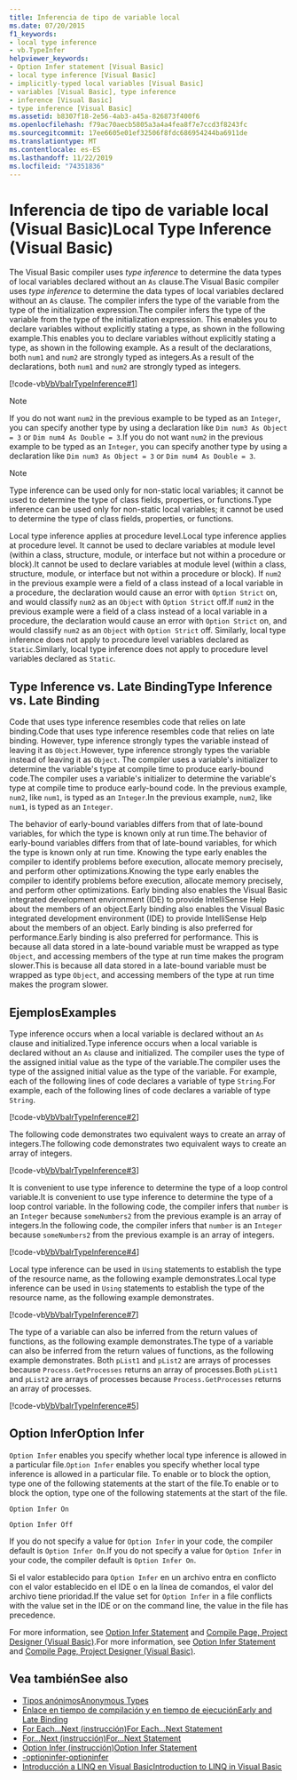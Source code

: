```yaml
---
title: Inferencia de tipo de variable local
ms.date: 07/20/2015
f1_keywords:
- local type inference
- vb.TypeInfer
helpviewer_keywords:
- Option Infer statement [Visual Basic]
- local type inference [Visual Basic]
- implicitly-typed local variables [Visual Basic]
- variables [Visual Basic], type inference
- inference [Visual Basic]
- type inference [Visual Basic]
ms.assetid: b8307f18-2e56-4ab3-a45a-826873f400f6
ms.openlocfilehash: f79ac70aecb5805a3a4a4fea8f7e7ccd3f8243fc
ms.sourcegitcommit: 17ee6605e01ef32506f8fdc686954244ba6911de
ms.translationtype: MT
ms.contentlocale: es-ES
ms.lasthandoff: 11/22/2019
ms.locfileid: "74351836"
---
```

# <a name="local-type-inference-visual-basic"></a><span data-ttu-id="a5533-102">Inferencia de tipo de variable local (Visual Basic)</span><span class="sxs-lookup"><span data-stu-id="a5533-102">Local Type Inference (Visual Basic)</span></span>

<span data-ttu-id="a5533-103">The Visual Basic compiler uses *type inference* to determine the data types of local variables declared without an `As` clause.</span><span class="sxs-lookup"><span data-stu-id="a5533-103">The Visual Basic compiler uses *type inference* to determine the data types of local variables declared without an `As` clause.</span></span> <span data-ttu-id="a5533-104">The compiler infers the type of the variable from the type of the initialization expression.</span><span class="sxs-lookup"><span data-stu-id="a5533-104">The compiler infers the type of the variable from the type of the initialization expression.</span></span> <span data-ttu-id="a5533-105">This enables you to declare variables without explicitly stating a type, as shown in the following example.</span><span class="sxs-lookup"><span data-stu-id="a5533-105">This enables you to declare variables without explicitly stating a type, as shown in the following example.</span></span> <span data-ttu-id="a5533-106">As a result of the declarations, both `num1` and `num2` are strongly typed as integers.</span><span class="sxs-lookup"><span data-stu-id="a5533-106">As a result of the declarations, both `num1` and `num2` are strongly typed as integers.</span></span>

[!code-vb[VbVbalrTypeInference#1](~/samples/snippets/visualbasic/VS_Snippets_VBCSharp/VbVbalrTypeInference/VB/Class1.vb#1)]

> [!NOTE]
> <span data-ttu-id="a5533-107">If you do not want `num2` in the previous example to be typed as an `Integer`, you can specify another type by using a declaration like `Dim num3 As Object = 3` or `Dim num4 As Double = 3`.</span><span class="sxs-lookup"><span data-stu-id="a5533-107">If you do not want `num2` in the previous example to be typed as an `Integer`, you can specify another type by using a declaration like `Dim num3 As Object = 3` or `Dim num4 As Double = 3`.</span></span>

> [!NOTE]
> <span data-ttu-id="a5533-108">Type inference can be used only for non-static local variables; it cannot be used to determine the type of class fields, properties, or functions.</span><span class="sxs-lookup"><span data-stu-id="a5533-108">Type inference can be used only for non-static local variables; it cannot be used to determine the type of class fields, properties, or functions.</span></span>

<span data-ttu-id="a5533-109">Local type inference applies at procedure level.</span><span class="sxs-lookup"><span data-stu-id="a5533-109">Local type inference applies at procedure level.</span></span> <span data-ttu-id="a5533-110">It cannot be used to declare variables at module level (within a class, structure, module, or interface but not within a procedure or block).</span><span class="sxs-lookup"><span data-stu-id="a5533-110">It cannot be used to declare variables at module level (within a class, structure, module, or interface but not within a procedure or block).</span></span> <span data-ttu-id="a5533-111">If `num2` in the previous example were a field of a class instead of a local variable in a procedure, the declaration would cause an error with `Option Strict` on, and would classify `num2` as an `Object` with `Option Strict` off.</span><span class="sxs-lookup"><span data-stu-id="a5533-111">If `num2` in the previous example were a field of a class instead of a local variable in a procedure, the declaration would cause an error with `Option Strict` on, and would classify `num2` as an `Object` with `Option Strict` off.</span></span> <span data-ttu-id="a5533-112">Similarly, local type inference does not apply to procedure level variables declared as `Static`.</span><span class="sxs-lookup"><span data-stu-id="a5533-112">Similarly, local type inference does not apply to procedure level variables declared as `Static`.</span></span>

## <a name="type-inference-vs-late-binding"></a><span data-ttu-id="a5533-113">Type Inference vs. Late Binding</span><span class="sxs-lookup"><span data-stu-id="a5533-113">Type Inference vs. Late Binding</span></span>

<span data-ttu-id="a5533-114">Code that uses type inference resembles code that relies on late binding.</span><span class="sxs-lookup"><span data-stu-id="a5533-114">Code that uses type inference resembles code that relies on late binding.</span></span> <span data-ttu-id="a5533-115">However, type inference strongly types the variable instead of leaving it as `Object`.</span><span class="sxs-lookup"><span data-stu-id="a5533-115">However, type inference strongly types the variable instead of leaving it as `Object`.</span></span> <span data-ttu-id="a5533-116">The compiler uses a variable's initializer to determine the variable's type at compile time to produce early-bound code.</span><span class="sxs-lookup"><span data-stu-id="a5533-116">The compiler uses a variable's initializer to determine the variable's type at compile time to produce early-bound code.</span></span> <span data-ttu-id="a5533-117">In the previous example, `num2`, like `num1`, is typed as an `Integer`.</span><span class="sxs-lookup"><span data-stu-id="a5533-117">In the previous example, `num2`, like `num1`, is typed as an `Integer`.</span></span>

<span data-ttu-id="a5533-118">The behavior of early-bound variables differs from that of late-bound variables, for which the type is known only at run time.</span><span class="sxs-lookup"><span data-stu-id="a5533-118">The behavior of early-bound variables differs from that of late-bound variables, for which the type is known only at run time.</span></span> <span data-ttu-id="a5533-119">Knowing the type early enables the compiler to identify problems before execution, allocate memory precisely, and perform other optimizations.</span><span class="sxs-lookup"><span data-stu-id="a5533-119">Knowing the type early enables the compiler to identify problems before execution, allocate memory precisely, and perform other optimizations.</span></span> <span data-ttu-id="a5533-120">Early binding also enables the Visual Basic integrated development environment (IDE) to provide IntelliSense Help about the members of an object.</span><span class="sxs-lookup"><span data-stu-id="a5533-120">Early binding also enables the Visual Basic integrated development environment (IDE) to provide IntelliSense Help about the members of an object.</span></span> <span data-ttu-id="a5533-121">Early binding is also preferred for performance.</span><span class="sxs-lookup"><span data-stu-id="a5533-121">Early binding is also preferred for performance.</span></span> <span data-ttu-id="a5533-122">This is because all data stored in a late-bound variable must be wrapped as type `Object`, and accessing members of the type at run time makes the program slower.</span><span class="sxs-lookup"><span data-stu-id="a5533-122">This is because all data stored in a late-bound variable must be wrapped as type `Object`, and accessing members of the type at run time makes the program slower.</span></span>

## <a name="examples"></a><span data-ttu-id="a5533-123">Ejemplos</span><span class="sxs-lookup"><span data-stu-id="a5533-123">Examples</span></span>

<span data-ttu-id="a5533-124">Type inference occurs when a local variable is declared without an `As` clause and initialized.</span><span class="sxs-lookup"><span data-stu-id="a5533-124">Type inference occurs when a local variable is declared without an `As` clause and initialized.</span></span> <span data-ttu-id="a5533-125">The compiler uses the type of the assigned initial value as the type of the variable.</span><span class="sxs-lookup"><span data-stu-id="a5533-125">The compiler uses the type of the assigned initial value as the type of the variable.</span></span> <span data-ttu-id="a5533-126">For example, each of the following lines of code declares a variable of type `String`.</span><span class="sxs-lookup"><span data-stu-id="a5533-126">For example, each of the following lines of code declares a variable of type `String`.</span></span>

[!code-vb[VbVbalrTypeInference#2](~/samples/snippets/visualbasic/VS_Snippets_VBCSharp/VbVbalrTypeInference/VB/Class1.vb#2)]

<span data-ttu-id="a5533-127">The following code demonstrates two equivalent ways to create an array of integers.</span><span class="sxs-lookup"><span data-stu-id="a5533-127">The following code demonstrates two equivalent ways to create an array of integers.</span></span>

[!code-vb[VbVbalrTypeInference#3](~/samples/snippets/visualbasic/VS_Snippets_VBCSharp/VbVbalrTypeInference/VB/Class1.vb#3)]

<span data-ttu-id="a5533-128">It is convenient to use type inference to determine the type of a loop control variable.</span><span class="sxs-lookup"><span data-stu-id="a5533-128">It is convenient to use type inference to determine the type of a loop control variable.</span></span> <span data-ttu-id="a5533-129">In the following code, the compiler infers that `number` is an `Integer` because `someNumbers2` from the previous example is an array of integers.</span><span class="sxs-lookup"><span data-stu-id="a5533-129">In the following code, the compiler infers that `number` is an `Integer` because `someNumbers2` from the previous example is an array of integers.</span></span>

[!code-vb[VbVbalrTypeInference#4](~/samples/snippets/visualbasic/VS_Snippets_VBCSharp/VbVbalrTypeInference/VB/Class1.vb#4)]

<span data-ttu-id="a5533-130">Local type inference can be used in `Using` statements to establish the type of the resource name, as the following example demonstrates.</span><span class="sxs-lookup"><span data-stu-id="a5533-130">Local type inference can be used in `Using` statements to establish the type of the resource name, as the following example demonstrates.</span></span>

[!code-vb[VbVbalrTypeInference#7](~/samples/snippets/visualbasic/VS_Snippets_VBCSharp/VbVbalrTypeInference/VB/Class1.vb#7)]

<span data-ttu-id="a5533-131">The type of a variable can also be inferred from the return values of functions, as the following example demonstrates.</span><span class="sxs-lookup"><span data-stu-id="a5533-131">The type of a variable can also be inferred from the return values of functions, as the following example demonstrates.</span></span> <span data-ttu-id="a5533-132">Both `pList1` and `pList2` are arrays of processes because `Process.GetProcesses` returns an array of processes.</span><span class="sxs-lookup"><span data-stu-id="a5533-132">Both `pList1` and `pList2` are arrays of processes because `Process.GetProcesses` returns an array of processes.</span></span>

[!code-vb[VbVbalrTypeInference#5](~/samples/snippets/visualbasic/VS_Snippets_VBCSharp/VbVbalrTypeInference/VB/Class1.vb#5)]

## <a name="option-infer"></a><span data-ttu-id="a5533-133">Option Infer</span><span class="sxs-lookup"><span data-stu-id="a5533-133">Option Infer</span></span>

<span data-ttu-id="a5533-134">`Option Infer` enables you specify whether local type inference is allowed in a particular file.</span><span class="sxs-lookup"><span data-stu-id="a5533-134">`Option Infer` enables you specify whether local type inference is allowed in a particular file.</span></span> <span data-ttu-id="a5533-135">To enable or to block the option, type one of the following statements at the start of the file.</span><span class="sxs-lookup"><span data-stu-id="a5533-135">To enable or to block the option, type one of the following statements at the start of the file.</span></span>

`Option Infer On`

`Option Infer Off`

<span data-ttu-id="a5533-136">If you do not specify a value for `Option Infer` in your code, the compiler default is `Option Infer On`.</span><span class="sxs-lookup"><span data-stu-id="a5533-136">If you do not specify a value for `Option Infer` in your code, the compiler default is `Option Infer On`.</span></span>

<span data-ttu-id="a5533-137">Si el valor establecido para `Option Infer` en un archivo entra en conflicto con el valor establecido en el IDE o en la línea de comandos, el valor del archivo tiene prioridad.</span><span class="sxs-lookup"><span data-stu-id="a5533-137">If the value set for `Option Infer` in a file conflicts with the value set in the IDE or on the command line, the value in the file has precedence.</span></span>

<span data-ttu-id="a5533-138">For more information, see [Option Infer Statement](../../../../visual-basic/language-reference/statements/option-infer-statement.md) and [Compile Page, Project Designer (Visual Basic)](/visualstudio/ide/reference/compile-page-project-designer-visual-basic).</span><span class="sxs-lookup"><span data-stu-id="a5533-138">For more information, see [Option Infer Statement](../../../../visual-basic/language-reference/statements/option-infer-statement.md) and [Compile Page, Project Designer (Visual Basic)](/visualstudio/ide/reference/compile-page-project-designer-visual-basic).</span></span>

## <a name="see-also"></a><span data-ttu-id="a5533-139">Vea también</span><span class="sxs-lookup"><span data-stu-id="a5533-139">See also</span></span>

- [<span data-ttu-id="a5533-140">Tipos anónimos</span><span class="sxs-lookup"><span data-stu-id="a5533-140">Anonymous Types</span></span>](../../../../visual-basic/programming-guide/language-features/objects-and-classes/anonymous-types.md)
- [<span data-ttu-id="a5533-141">Enlace en tiempo de compilación y en tiempo de ejecución</span><span class="sxs-lookup"><span data-stu-id="a5533-141">Early and Late Binding</span></span>](../../../../visual-basic/programming-guide/language-features/early-late-binding/index.md)
- [<span data-ttu-id="a5533-142">For Each...Next (instrucción)</span><span class="sxs-lookup"><span data-stu-id="a5533-142">For Each...Next Statement</span></span>](../../../../visual-basic/language-reference/statements/for-each-next-statement.md)
- [<span data-ttu-id="a5533-143">For...Next (instrucción)</span><span class="sxs-lookup"><span data-stu-id="a5533-143">For...Next Statement</span></span>](../../../../visual-basic/language-reference/statements/for-next-statement.md)
- [<span data-ttu-id="a5533-144">Option Infer (instrucción)</span><span class="sxs-lookup"><span data-stu-id="a5533-144">Option Infer Statement</span></span>](../../../../visual-basic/language-reference/statements/option-infer-statement.md)
- [<span data-ttu-id="a5533-145">-optioninfer</span><span class="sxs-lookup"><span data-stu-id="a5533-145">-optioninfer</span></span>](../../../../visual-basic/reference/command-line-compiler/optioninfer.md)
- [<span data-ttu-id="a5533-146">Introducción a LINQ en Visual Basic</span><span class="sxs-lookup"><span data-stu-id="a5533-146">Introduction to LINQ in Visual Basic</span></span>](../../../../visual-basic/programming-guide/language-features/linq/introduction-to-linq.md)
